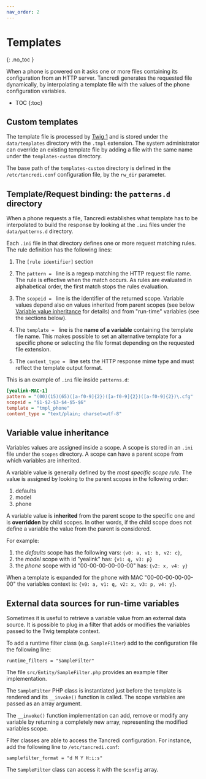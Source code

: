 ```yaml
---
nav_order: 2
---
```


# Templates
{: .no_toc }

When a phone is powered on it asks one or more files containing its
configuration from an HTTP server. Tancredi generates the requested file
dynamically, by interpolating a template file with the values of the phone
configuration variables.

- TOC
{:toc}

## Custom templates

The template file is processed by [Twig 1](https://twig.symfony.com/doc/1.x/) 
and is stored under the `data/templates` directory with the `.tmpl`
extension. The system administrator can override an existing template
file by adding a file with the same name under the `templates-custom` directory.

The base path of the `templates-custom` directory is defined in the
`/etc/tancredi.conf` configuration file, by the `rw_dir` parameter.

## Template/Request binding: the `patterns.d` directory

When a phone requests a file, Tancredi establishes what template has to be
interpolated to build the response by looking at the `.ini` files under the
`data/patterns.d` directory.

Each `.ini` file in that directory defines one or more request matching rules.
The rule definition has the following lines:

1. The `[rule identifier]` section

1. The `pattern = ` line is a regexp matching the HTTP request file name. The
rule is effective when the match occurs. As rules are evaluated in alphabetical
order, the first match stops the rules evaluation.

1. The `scopeid = ` line is the identifier of the returned scope. Variable
values depend also on values inherited from parent scopes (see below [Variable value inheritance](#variable-value-inheritance) for details) and from
"run-time" variables (see the sections below).

1. The `template = ` line is the **name of a variable** containing the template
file name.  This makes possible to set an alternative template for a specific
phone or selecting the file format depending on the requested file extension. 

1. The `content_type = ` line sets the HTTP response mime type and must reflect the template 
output format.

This is an example of `.ini` file inside `patterns.d`:

```ini
[yealink-MAC-1]
pattern = "(00)(15)(65)([a-f0-9]{2})([a-f0-9]{2})([a-f0-9]{2})\.cfg"
scopeid = "$1-$2-$3-$4-$5-$6"
template = "tmpl_phone"
content_type = "text/plain; charset=utf-8"
```

## Variable value inheritance

Variables values are assigned inside a scope. A scope is stored in an `.ini`
file under the `scopes` directory. A scope can have a parent scope from which
variables are inherited.

A variable value is generally defined by the *most specific scope rule*. The
value is assigned by looking to the parent scopes in the following order:

1. defaults
2. model
3. phone

A variable value is **inherited** from the parent scope to the specific one and
is **overridden** by child scopes. In other words, if the child scope does not
define a variable the value from the parent is considered.

For example:

1. the *defaults* scope has the following vars: `{v0: a, v1: b, v2: c}`,
2. the *model* scope with id "yealink" has: `{v1: q, v3: p}`
3. the *phone* scope with id "00-00-00-00-00-00" has: `{v2: x, v4: y}`

When a template is expanded for the phone with MAC "00-00-00-00-00-00" the
variables context is: `{v0: a, v1: q, v2: x, v3: p, v4: y}`.

## External data sources for run-time variables

Sometimes it is useful to retrieve a variable value from an external data
source. It is possible to plug in a filter that adds or modifies the variables
passed to the Twig template context.

To add a runtime filter class (e.g. `SampleFilter`) add to the 
configuration file the following line:

    runtime_filters = "SampleFilter"

The file `src/Entity/SampleFilter.php` provides an example 
filter implementation.

The `SampleFilter` PHP class is instantiated just before the 
template is rendered and its `__invoke()` function is called. 
The scope variables are passed as an array argument.

The `__invoke()` function implementation can add, 
remove or modify any variable by returning a completely 
new array, representing the modified variables scope.

Filter classes are able to access the Tancredi configuration. 
For instance, add the following line to `/etc/tancredi.conf`:

    samplefilter_format = "d M Y H:i:s"

The `SampleFilter` class can access it with the `$config` array. 
